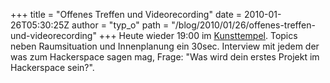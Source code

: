 +++
title = "Offenes Treffen und Videorecording"
date = 2010-01-26T05:30:25Z
author = "typ_o"
path = "/blog/2010/01/26/offenes-treffen-und-videorecording"
+++
Heute wieder 19:00 im
[Kunsttempel](http://flipdot.org/blog/index.php?/archives/47-Ab-jetzt-immer-Dienstags.html).
Topics neben Raumsituation und Innenplanung ein 30sec. Interview mit
jedem der was zum Hackerspace sagen mag, Frage: "Was wird dein erstes
Projekt im Hackerspace sein?".

